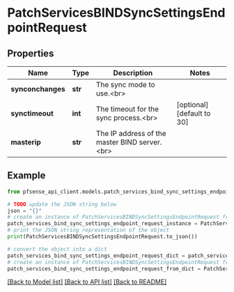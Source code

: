 # PatchServicesBINDSyncSettingsEndpointRequest


## Properties

Name | Type | Description | Notes
------------ | ------------- | ------------- | -------------
**synconchanges** | **str** | The sync mode to use.&lt;br&gt; | 
**synctimeout** | **int** | The timeout for the sync process.&lt;br&gt; | [optional] [default to 30]
**masterip** | **str** | The IP address of the master BIND server.&lt;br&gt; | 

## Example

```python
from pfsense_api_client.models.patch_services_bind_sync_settings_endpoint_request import PatchServicesBINDSyncSettingsEndpointRequest

# TODO update the JSON string below
json = "{}"
# create an instance of PatchServicesBINDSyncSettingsEndpointRequest from a JSON string
patch_services_bind_sync_settings_endpoint_request_instance = PatchServicesBINDSyncSettingsEndpointRequest.from_json(json)
# print the JSON string representation of the object
print(PatchServicesBINDSyncSettingsEndpointRequest.to_json())

# convert the object into a dict
patch_services_bind_sync_settings_endpoint_request_dict = patch_services_bind_sync_settings_endpoint_request_instance.to_dict()
# create an instance of PatchServicesBINDSyncSettingsEndpointRequest from a dict
patch_services_bind_sync_settings_endpoint_request_from_dict = PatchServicesBINDSyncSettingsEndpointRequest.from_dict(patch_services_bind_sync_settings_endpoint_request_dict)
```
[[Back to Model list]](../README.md#documentation-for-models) [[Back to API list]](../README.md#documentation-for-api-endpoints) [[Back to README]](../README.md)


